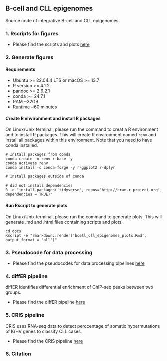 ## B-cell and CLL epigenomes
Source code of integrative B-cell and CLL epigenomes 

### 1. Rscripts for figures 
- Please find the scripts and plots [here](https://rashedul.github.io/bcell_cll_epigenomes/)

### 2. Generate figures

#### Requirements

- Ubuntu >= 22.04.4 LTS or macOS >= 13.7 
- R version >= 4.1.2
- pandoc >= 2.9.2.1
- conda >= 24.7.1
- RAM ~32GB 
- Runtime ~60 minutes 

#### Create R environment and install R packages

On Linux/Unix terminal, please run the command to creat a R environment and to install R packages. This will create R environment named `renv` and install all packages within this environment. Note that you need to have conda installed. 

```
# Install packages from conda
conda create -n renv r-base -y
conda activate renv
conda install -c conda-forge -y r-ggplot2 r-dplyr

# Install packages outside of conda

# did not install dependencies
R -e "install.packages('tidyverse', repos='http://cran.r-project.org', dependencies = TRUE)"
```

#### Run Rscript to generate plots

On Linux/Unix terminal, please run the command to generate plots. This will generate .md and .html files containing scripts and plots. 

```
cd docs
Rscript -e "rmarkdown::render('bcell_cll_epigenomes_plots.Rmd', output_format = 'all')"
```

### 3. Pseudocode for data processing
- Please find the pseudocodes for data processing pipelines [here](https://github.com/Rashedul/bcell_cll_epigenomes/blob/main/docs/pseudocode.md)

### 4. diffER pipeline 

diffER identifies differential enrichment of ChIP-seq peaks between two groups.

- Please find the diffER pipeline [here](https://github.com/Rashedul/diffER)

### 5. CRIS pipeline 

CRIS uses RNA-seq data to detect perccentage of somatic hypermutations of IGHV genes to classify CLL cases.

- Please find the CRIS pipeline [here](https://github.com/Rashedul/CRIS)

### 6. Citation 